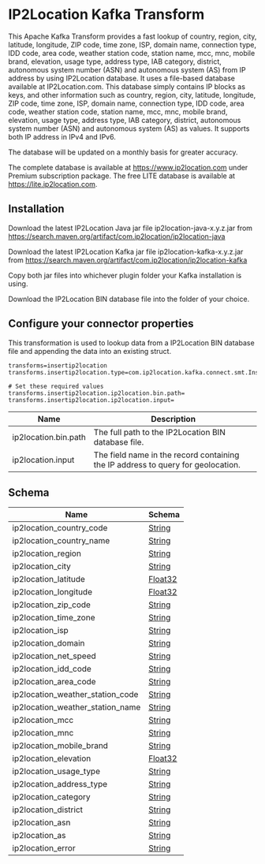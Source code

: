 # IP2Location Kafka Transform

This Apache Kafka Transform provides a fast lookup of country, region, city, latitude, longitude, ZIP code, time zone, ISP, domain name, connection type, IDD code, area code, weather station code, station name, mcc, mnc, mobile brand, elevation, usage type, address type, IAB category, district, autonomous system number (ASN) and autonomous system (AS) from IP address by using IP2Location database. It uses a file-based database available at IP2Location.com. This database simply contains IP blocks as keys, and other information such as country, region, city, latitude, longitude, ZIP code, time zone, ISP, domain name, connection type, IDD code, area code, weather station code, station name, mcc, mnc, mobile brand, elevation, usage type, address type, IAB category, district, autonomous system number (ASN) and autonomous system (AS) as values. It supports both IP address in IPv4 and IPv6.

The database will be updated on a monthly basis for greater accuracy.

The complete database is available at https://www.ip2location.com under Premium subscription package.
The free LITE database is available at https://lite.ip2location.com.

## Installation

Download the latest IP2Location Java jar file ip2location-java-x.y.z.jar from https://search.maven.org/artifact/com.ip2location/ip2location-java

Download the latest IP2Location Kafka jar file ip2location-kafka-x.y.z.jar from https://search.maven.org/artifact/com.ip2location/ip2location-kafka

Copy both jar files into whichever plugin folder your Kafka installation is using.

Download the IP2Location BIN database file into the folder of your choice.

## Configure your connector properties

This transformation is used to lookup data from a IP2Location BIN database file and appending the data into an existing struct.

```properties
transforms=insertip2location
transforms.insertip2location.type=com.ip2location.kafka.connect.smt.InsertIP2Location$Value

# Set these required values
transforms.insertip2location.ip2location.bin.path=
transforms.insertip2location.ip2location.input=
```

|Name|Description|
|---|---|
|ip2location.bin.path|The full path to the IP2Location BIN database file.|
|ip2location.input|The field name in the record containing the IP address to query for geolocation.|

## Schema

|Name|Schema|
|---|---|
|ip2location_country_code|[String](https://kafka.apache.org/0102/javadoc/org/apache/kafka/connect/data/Schema.Type.html#STRING)|
|ip2location_country_name|[String](https://kafka.apache.org/0102/javadoc/org/apache/kafka/connect/data/Schema.Type.html#STRING)|
|ip2location_region|[String](https://kafka.apache.org/0102/javadoc/org/apache/kafka/connect/data/Schema.Type.html#STRING)|
|ip2location_city|[String](https://kafka.apache.org/0102/javadoc/org/apache/kafka/connect/data/Schema.Type.html#STRING)|
|ip2location_latitude|[Float32](https://kafka.apache.org/0102/javadoc/org/apache/kafka/connect/data/Schema.Type.html#FLOAT32)|
|ip2location_longitude|[Float32](https://kafka.apache.org/0102/javadoc/org/apache/kafka/connect/data/Schema.Type.html#FLOAT32)|
|ip2location_zip_code|[String](https://kafka.apache.org/0102/javadoc/org/apache/kafka/connect/data/Schema.Type.html#STRING)|
|ip2location_time_zone|[String](https://kafka.apache.org/0102/javadoc/org/apache/kafka/connect/data/Schema.Type.html#STRING)|
|ip2location_isp|[String](https://kafka.apache.org/0102/javadoc/org/apache/kafka/connect/data/Schema.Type.html#STRING)|
|ip2location_domain|[String](https://kafka.apache.org/0102/javadoc/org/apache/kafka/connect/data/Schema.Type.html#STRING)|
|ip2location_net_speed|[String](https://kafka.apache.org/0102/javadoc/org/apache/kafka/connect/data/Schema.Type.html#STRING)|
|ip2location_idd_code|[String](https://kafka.apache.org/0102/javadoc/org/apache/kafka/connect/data/Schema.Type.html#STRING)|
|ip2location_area_code|[String](https://kafka.apache.org/0102/javadoc/org/apache/kafka/connect/data/Schema.Type.html#STRING)|
|ip2location_weather_station_code|[String](https://kafka.apache.org/0102/javadoc/org/apache/kafka/connect/data/Schema.Type.html#STRING)|
|ip2location_weather_station_name|[String](https://kafka.apache.org/0102/javadoc/org/apache/kafka/connect/data/Schema.Type.html#STRING)|
|ip2location_mcc|[String](https://kafka.apache.org/0102/javadoc/org/apache/kafka/connect/data/Schema.Type.html#STRING)|
|ip2location_mnc|[String](https://kafka.apache.org/0102/javadoc/org/apache/kafka/connect/data/Schema.Type.html#STRING)|
|ip2location_mobile_brand|[String](https://kafka.apache.org/0102/javadoc/org/apache/kafka/connect/data/Schema.Type.html#STRING)|
|ip2location_elevation|[Float32](https://kafka.apache.org/0102/javadoc/org/apache/kafka/connect/data/Schema.Type.html#FLOAT32)|
|ip2location_usage_type|[String](https://kafka.apache.org/0102/javadoc/org/apache/kafka/connect/data/Schema.Type.html#STRING)|
|ip2location_address_type|[String](https://kafka.apache.org/0102/javadoc/org/apache/kafka/connect/data/Schema.Type.html#STRING)|
|ip2location_category|[String](https://kafka.apache.org/0102/javadoc/org/apache/kafka/connect/data/Schema.Type.html#STRING)|
|ip2location_district|[String](https://kafka.apache.org/0102/javadoc/org/apache/kafka/connect/data/Schema.Type.html#STRING)|
|ip2location_asn|[String](https://kafka.apache.org/0102/javadoc/org/apache/kafka/connect/data/Schema.Type.html#STRING)|
|ip2location_as|[String](https://kafka.apache.org/0102/javadoc/org/apache/kafka/connect/data/Schema.Type.html#STRING)|
|ip2location_error|[String](https://kafka.apache.org/0102/javadoc/org/apache/kafka/connect/data/Schema.Type.html#STRING)|
